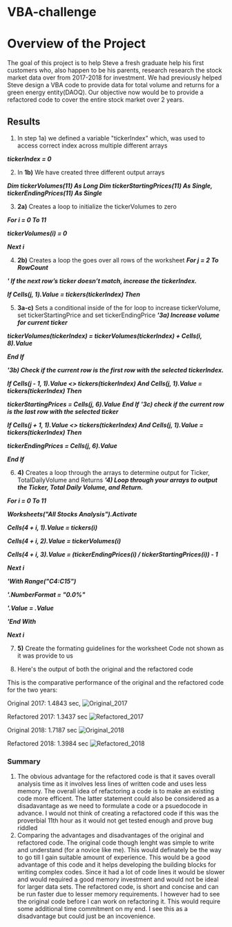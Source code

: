 # VBA-challenge
# Overview of the Project

The goal of this project is to help Steve a fresh graduate help his first customers who, also happen to be his parents, research research the stock market data over from 2017-2018 for investment. 
We had previously helped Steve design a VBA code to provide data for total volume and returns for a green energy entity(DAOQ). Our objective now would be to provide a refactored code to cover the entire stock market over 2 years.

## Results

1. In step 1a) we defined a variable "tickerIndex" which, was used to access correct index across multiple different arrays

***tickerIndex = 0***

2. In **1b)** We have created three different output arrays

***Dim tickerVolumes(11) As Long
    Dim tickerStartingPrices(11) As Single, tickerEndingPrices(11) As Single***
    
3. **2a)** Creates a loop to initialize the tickerVolumes to zero

***For i = 0 To 11***

***tickerVolumes(i) = 0***
       
***Next i***
       
4. **2b)** Creates a loop the goes over all rows of the worksheet
***For j = 2 To RowCount*** 

***' If the next row’s ticker doesn’t match, increase the tickerIndex.***

***If Cells(j, 1).Value = tickers(tickerIndex) Then***
              
5. **3a-c)** Sets a conditional inside of the for loop to increase tickerVolume, set tickerStartingPrice and set tickerEndingPrice
***'3a) Increase volume for current ticker***

***tickerVolumes(tickerIndex) = tickerVolumes(tickerIndex) + Cells(i, 8).Value***

***End If***

***'3b) Check if the current row is the first row with the selected tickerIndex.***

***If Cells(j - 1, 1).Value <> tickers(tickerIndex) And Cells(j, 1).Value = tickers(tickerIndex) Then***

***tickerStartingPrices = Cells(j, 6).Value***
***End If***
***'3c) check if the current row is the last row with the selected ticker***

***If Cells(j + 1, 1).Value <> tickers(tickerIndex) And Cells(j, 1).Value = tickers(tickerIndex) Then***

***tickerEndingPrices = Cells(j, 6).Value***
           
 ***End If***
 
6. **4)** Creates a loop through the arrays to determine output for Ticker, TotalDailyVolume and Returns
***'4) Loop through your arrays to output the Ticker, Total Daily Volume, and Return.***

***For i = 0 To 11***

***Worksheets("All Stocks Analysis").Activate*** 

***Cells(4 + i, 1).Value = tickers(i)***

***Cells(4 + i, 2).Value = tickerVolumes(i)***

***Cells(4 + i, 3).Value = (tickerEndingPrices(i) / tickerStartingPrices(i)) - 1*** 

***Next i***

***'With Range("C4:C15")***

***'.NumberFormat = "0.0%"***

***'.Value = .Value***

***'End With***

***Next i***

7. **5)** Create the formating guidelines for the worksheet
    Code not shown as it was provide to us
    
8. Here's the output of both the original and the refactored code


This is the comparative performance of the original and the refactored code for the two years:


Original 2017: 1.4843 sec, 
![Original_2017](https://user-images.githubusercontent.com/107159218/175424214-5d56694c-df9e-42a8-8e24-b044b87a07d1.JPG)

Refactored 2017: 1.3437 sec
![Refactored_2017](https://user-images.githubusercontent.com/107159218/175424228-57796fa6-dc00-4ce4-9dd1-71ed723ef993.JPG)

Original 2018: 1.7187 sec
![Original_2018](https://user-images.githubusercontent.com/107159218/175424245-0a4ffc00-7d90-4598-97ff-1f88e2cf7faf.JPG)
 
 Refactored 2018: 1.3984 sec 
![Refactored_2018](https://user-images.githubusercontent.com/107159218/175424255-ad330050-13ac-4d59-873a-a088da240984.JPG)

### Summary
1.  The obvious advantage for the refactored code is that it saves overall analysis time as it involves less lines of written code and uses less memory. The overall idea of refactoring a code is to make an existing code more efficent. The latter statement could also be considered as a disadavantage as we need to formulate a code or a psuedocode in advance. I would not think of creating a refactored code if this was the proverbial 11th hour as it would not get tested enough and prove bug riddled
2. Comparing the advantages and disadvantages of the original and refactored code. 
    The original code though lenght was simple to write and understand (for a novice like me). This would definately be the way to go till I gain suitable amount of experience. This would be a good advantage of this code and it helps developing the building blocks for writing complex codes. Since it had a lot of code lines it would be slower and would required a good memory investment and would not be ideal for larger data sets. 
    The refactored code, is short and concise and can be run faster due to lesser memory requirements. I however had to see the original code before I can work on refactoring it. This would require some additional time commitment on my end. I see this as a disadvantage but could just be an incovenience. 



